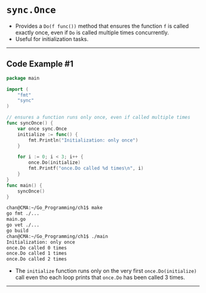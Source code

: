# `sync.Once`

- Provides a `Do(f func())` method that ensures the function `f` is called exactly once, even if `Do` is called multiple times concurrently. 
- Useful for initialization tasks.

---

## Code Example #1

```go
package main

import (
	"fmt"
	"sync"
)

// ensures a function runs only once, even if called multiple times
func syncOnce() {
	var once sync.Once
	initialize := func() {
		fmt.Println("Initialization: only once")
	}

	for i := 0; i < 3; i++ {
		once.Do(initialize)
		fmt.Printf("once.Do called %d times\n", i)
	}
}
func main() {
	syncOnce()
}
```

```sh
chan@CMA:~/Go_Programming/ch1$ make
go fmt ./...
main.go
go vet ./...
go build
chan@CMA:~/Go_Programming/ch1$ ./main
Initialization: only once
once.Do called 0 times
once.Do called 1 times
once.Do called 2 times
```

- The `initialize` function runs only on the very first `once.Do(initialize)` call even tho each loop prints that `once.Do` has been called 3 times.

---